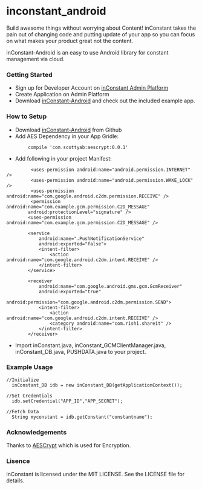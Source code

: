 # inconstant_android

Build awesome things without worrying about Content! inConstant takes the pain out of changing code and putting update of your app so you can focus on what makes your product great not the content.

inConstant-Android is an easy to use Android library for constant management via cloud.

### Getting Started

* Sign up for Developer Account on [inConstant Admin Platform](https://www.hoodoomail.com/inconstant/)
* Create Application on Admin Platform
* Download [inConstant-Android](https://github.com/rishijash/inconstant_android) and check out the included example app.

### How to Setup

* Download [inConstant-Android](https://github.com/rishijash/inconstant_android) from Github
* Add AES Dependency in your App Gridle:
```
        compile 'com.scottyab:aescrypt:0.0.1'
```
* Add following in your project Manifest:
```
         <uses-permission android:name="android.permission.INTERNET" />
         <uses-permission android:name="android.permission.WAKE_LOCK" />
         <uses-permission android:name="com.google.android.c2dm.permission.RECEIVE" />
         <permission android:name="com.example.gcm.permission.C2D_MESSAGE"
        android:protectionLevel="signature" />
        <uses-permission android:name="com.example.gcm.permission.C2D_MESSAGE" />
        
        <service
            android:name=".PushNotificationService"
            android:exported="false">
            <intent-filter>
                <action android:name="com.google.android.c2dm.intent.RECEIVE" />
            </intent-filter>
        </service>

        <receiver
            android:name="com.google.android.gms.gcm.GcmReceiver"
            android:exported="true"
            android:permission="com.google.android.c2dm.permission.SEND">
            <intent-filter>
                <action android:name="com.google.android.c2dm.intent.RECEIVE" />
                <category android:name="com.rishi.shareit" />
            </intent-filter>
        </receiver>
```
* Import inConstant.java, inConstant_GCMClientManager.java, inConstant_DB.java, PUSHDATA.java to your project.

### Example Usage

```
//Initialize
  inConstant_DB idb = new inConstant_DB(getApplicationContext());
  
//Set Credentials
  idb.setCredential("APP_ID","APP_SECRET");

//Fetch Data
  String myconstant = idb.getConstant("constantname");
```

### Acknowledgements

Thanks to [AESCrypt](https://github.com/scottyab/AESCrypt-Android) which is used for Encryption.

### Lisence

inConstant is licensed under the MIT LICENSE. See the LICENSE file for details.
